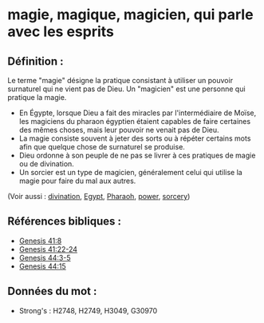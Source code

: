 # magie, magique, magicien, qui parle avec les esprits

## Définition :

Le terme "magie" désigne la pratique consistant à utiliser un pouvoir surnaturel qui ne vient pas de Dieu. Un "magicien" est une personne qui pratique la magie.

* En Égypte, lorsque Dieu a fait des miracles par l'intermédiaire de Moïse, les magiciens du pharaon égyptien étaient capables de faire certaines des mêmes choses, mais leur pouvoir ne venait pas de Dieu.
* La magie consiste souvent à jeter des sorts ou à répéter certains mots afin que quelque chose de surnaturel se produise.
* Dieu ordonne à son peuple de ne pas se livrer à ces pratiques de magie ou de divination.
* Un sorcier est un type de magicien, généralement celui qui utilise la magie pour faire du mal aux autres.

(Voir aussi : [divination](../other/divination.md), [Egypt](../names/egypt.md), [Pharaoh](../names/pharaoh.md), [power](../kt/power.md), [sorcery](../other/sorcery.md))

## Références bibliques :

* [Genesis 41:8](rc://en/tn/help/gen/41/08)
* [Genesis 41:22-24](rc://en/tn/help/gen/41/22)
* [Genesis 44:3-5](rc://en/tn/help/gen/44/03)
* [Genesis 44:15](rc://en/tn/help/gen/44/15)

## Données du mot :

* Strong's : H2748, H2749, H3049, G30970
